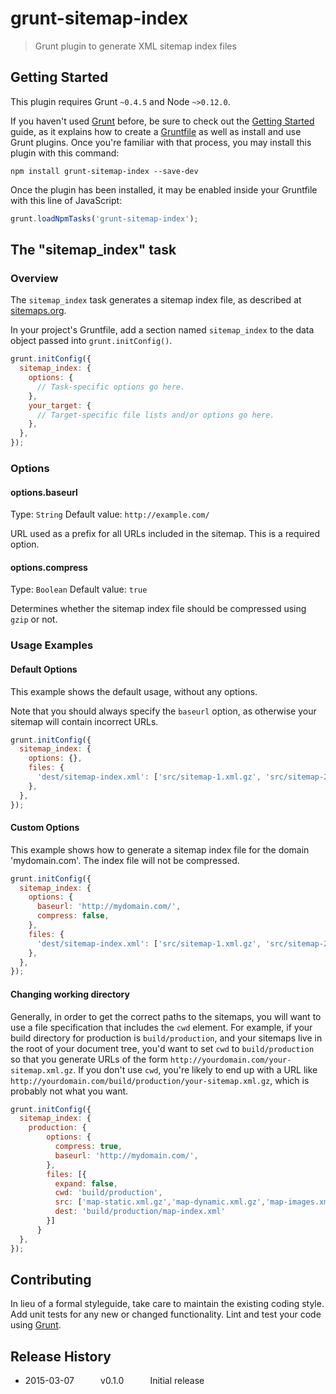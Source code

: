 # grunt-sitemap-index

> Grunt plugin to generate XML sitemap index files

## Getting Started
This plugin requires Grunt `~0.4.5` and Node `~>0.12.0`.

If you haven't used [Grunt](http://gruntjs.com/) before, be sure to check out the [Getting Started](http://gruntjs.com/getting-started) guide, as it explains how to create a [Gruntfile](http://gruntjs.com/sample-gruntfile) as well as install and use Grunt plugins. Once you're familiar with that process, you may install this plugin with this command:

```shell
npm install grunt-sitemap-index --save-dev
```

Once the plugin has been installed, it may be enabled inside your Gruntfile with this line of JavaScript:

```js
grunt.loadNpmTasks('grunt-sitemap-index');
```

## The "sitemap_index" task

### Overview

The `sitemap_index` task generates a sitemap index file, as described at [sitemaps.org](http://www.sitemaps.org/protocol.html#index). 

In your project's Gruntfile, add a section named `sitemap_index` to the data object passed into `grunt.initConfig()`.

```js
grunt.initConfig({
  sitemap_index: {
    options: {
      // Task-specific options go here.
    },
    your_target: {
      // Target-specific file lists and/or options go here.
    },
  },
});
```

### Options

#### options.baseurl
Type: `String`
Default value: `http://example.com/`

URL used as a prefix for all URLs included in the sitemap. This is a required option.

#### options.compress
Type: `Boolean`
Default value: `true`

Determines whether the sitemap index file should be compressed using `gzip` or not.

### Usage Examples

#### Default Options

This example shows the default usage, without any options.

Note that you should always specify the `baseurl` option, as otherwise your sitemap will contain incorrect URLs.

```js
grunt.initConfig({
  sitemap_index: {
    options: {},
    files: {
      'dest/sitemap-index.xml': ['src/sitemap-1.xml.gz', 'src/sitemap-2.xml.gz' ],
    },
  },
});
```

#### Custom Options

This example shows how to generate a sitemap index file for the domain 'mydomain.com'. The index file will not be compressed.
 
```js
grunt.initConfig({
  sitemap_index: {
    options: {
      baseurl: 'http://mydomain.com/',
      compress: false,
    },
    files: {
      'dest/sitemap-index.xml': ['src/sitemap-1.xml.gz', 'src/sitemap-2.xml.gz' ],
    },
  },
});
```
#### Changing working directory

Generally, in order to get the correct paths to the sitemaps, you will want to use a file specification that includes the `cwd` element. For example, if your build directory for production is `build/production`, and your sitemaps live in the root of your document tree, you'd want to set `cwd` to `build/production` so that you generate URLs of the form `http://yourdomain.com/your-sitemap.xml.gz`. If you don't use `cwd`, you're likely to end up with a URL like `http://yourdomain.com/build/production/your-sitemap.xml.gz`, which is probably not what you want.  
 
```js
grunt.initConfig({
  sitemap_index: {
    production: {
        options: {
          compress: true,
          baseurl: 'http://mydomain.com/',
        },
        files: [{
          expand: false,
          cwd: 'build/production',
          src: ['map-static.xml.gz','map-dynamic.xml.gz','map-images.xml.gz'],
          dest: 'build/production/map-index.xml'
        }]
      }
  },
});
```

## Contributing
In lieu of a formal styleguide, take care to maintain the existing coding style. 
Add unit tests for any new or changed functionality. Lint and test your code using [Grunt](http://gruntjs.com/).

## Release History

 * 2015-03-07   v0.1.0   Initial release

